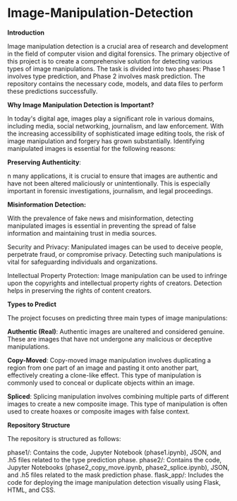 # Image-Manipulation-Detection

**Introduction**

Image manipulation detection is a crucial area of research and development in the field of computer vision and digital forensics. The primary objective of this project is to create a comprehensive solution for detecting various types of image manipulations. The task is divided into two phases: Phase 1 involves type prediction, and Phase 2 involves mask prediction. The repository contains the necessary code, models, and data files to perform these predictions successfully.

**Why Image Manipulation Detection is Important?**

In today's digital age, images play a significant role in various domains, including media, social networking, journalism, and law enforcement. With the increasing accessibility of sophisticated image editing tools, the risk of image manipulation and forgery has grown substantially. Identifying manipulated images is essential for the following reasons:

**Preserving Authenticity**: 

n many applications, it is crucial to ensure that images are authentic and have not been altered maliciously or unintentionally. This is especially important in forensic investigations, journalism, and legal proceedings.

**Misinformation Detection:**

With the prevalence of fake news and misinformation, detecting manipulated images is essential in preventing the spread of false information and maintaining trust in media sources.

Security and Privacy: Manipulated images can be used to deceive people, perpetrate fraud, or compromise privacy. Detecting such manipulations is vital for safeguarding individuals and organizations.

Intellectual Property Protection: Image manipulation can be used to infringe upon the copyrights and intellectual property rights of creators. Detection helps in preserving the rights of content creators.

**Types to Predict**

The project focuses on predicting three main types of image manipulations:

**Authentic (Real)**: Authentic images are unaltered and considered genuine. These are images that have not undergone any malicious or deceptive manipulations.

**Copy-Moved**: Copy-moved image manipulation involves duplicating a region from one part of an image and pasting it onto another part, effectively creating a clone-like effect. This type of manipulation is commonly used to conceal or duplicate objects within an image.

**Spliced**: Splicing manipulation involves combining multiple parts of different images to create a new composite image. This type of manipulation is often used to create hoaxes or composite images with false context.

**Repository Structure**

The repository is structured as follows:

phase1/: Contains the code, Jupyter Notebook (phase1.ipynb), JSON, and .h5 files related to the type prediction phase.
phase2/: Contains the code, Jupyter Notebooks (phase2_copy_move.ipynb, phase2_splice.ipynb), JSON, and .h5 files related to the mask prediction phase.
flask_app/: Includes the code for deploying the image manipulation detection visually using Flask, HTML, and CSS.
